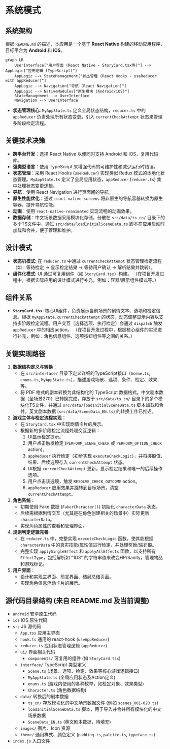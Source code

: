 # 系统模式

## 系统架构

根据 `README.md` 的描述，本应用是一个基于 **React Native** 构建的移动应用程序，目标平台为 **Android** 和 **iOS**。

```mermaid
graph LR
    UserInterface["用户界面 (React Native - StoryCard.tsx等)"] --> AppLogic["应用逻辑 (TypeScript)"]
    AppLogic --> StateManagement["状态管理 (React Hooks - useReducer with appReducer)"]
    AppLogic --> Navigation["导航 (React Navigation)"]
    AppLogic --> NativeModules["原生模块 (Android/iOS)"]
    StateManagement --> UserInterface
    Navigation --> UserInterface
```

- **状态管理核心**: `MyAppState.ts` 定义全局状态结构，`reducer.ts` 中的 `appReducer` 负责处理所有状态变更。引入 `currentCheckAttempt` 状态来管理多阶段检定流程。

## 关键技术决策

- **跨平台开发**：选择 React Native 以便同时支持 Android 和 iOS，复用代码库。
- **强类型语言**：使用 TypeScript 来增强代码的可维护性和减少运行时错误。
- **状态管理**：采用 React Hooks (`useReducer`) 实现类似 Redux 模式的本地化状态管理。`MyAppState.ts` 定义了全局应用状态，`appReducer` (`reducer.ts`) 集中处理状态变更逻辑。
- **导航**：使用 React Navigation 进行页面间的导航。
- **原生性能优化**：通过 `react-native-screens` 将非原生的导航容器转换为原生容器，提升导航性能。
- **动画**：使用 `react-native-reanimated` 实现流畅的动画效果。
- **数据存储**：中文场景数据采用模块化存储，分散在 `src/data/ts_cn/` 目录下的多个TS文件中，通过 `src/data/loadInitialSceneData.ts` 脚本在应用启动时加载和合并，便于管理和维护。

## 设计模式

- **状态机模式**: 在 `reducer.ts` 中通过 `currentCheckAttempt` 状态管理检定流程（如：等待检定 -> 显示检定结果 -> 等待用户确认 -> 解析结果并跳转）。
- **组件化模式**: UI 通过可复用组件（如 `StoryCard.tsx`）构建。
  （在项目开发过程中，根据实际应用的设计模式进行补充，例如：容器/展示组件模式等。）

## 组件关系

- **`StoryCard.tsx`**: 核心UI组件，负责展示当前场景的剧情文本、选项和检定信息。根据 `MyAppState.currentCheckAttempt` 的状态，动态调整显示内容以支持多阶段检定流程。用户交互（选择选项、执行检定）会通过 `dispatch` 触发 `appReducer` 中的相应action。
  （在项目开发过程中，根据核心组件的实现进行补充，例如：角色信息组件、选项按钮组件等之间的关系。）

## 关键实现路径

1.  **数据结构定义与转换**：
    - 在 `src/interface/` 目录下定义详细的TypeScript接口（`Scene.ts`, `enums.ts`, `MyAppState.ts`），描述游戏场景、选项、条件、检定、效果等。
    - 将 PDF 格式的剧本转换为此结构化的 TypeScript 数据格式。中文剧本数据（至场景270）已转换完成，存放于 `src/data/ts_cn/` 目录下的多个模块化TS文件，并通过 `src/data/loadInitialSceneData.ts` 脚本加载和合并。英文剧本数据 (`src/data/SceneData_EN.ts`) 的转换工作已推迟。
2.  **游戏主体与检定流程实现**：
    - 在 `StoryCard.tsx` 中实现剧情卡片的展示。
    - 根据新的多阶段检定流程处理交互逻辑：
      1.  UI显示检定提示。
      2.  用户点击触发检定 (`PERFORM_SCENE_CHECK` 或 `PERFORM_OPTION_CHECK` action)。
      3.  `appReducer` 执行检定（初步实现 `executeCheckLogic`），并将掷骰值、结果、后续选项存入 `currentCheckAttempt` 状态。
      4.  UI根据 `currentCheckAttempt` 更新，显示检定结果和唯一的后续操作选项。
      5.  用户点击该选项，触发 `RESOLVE_CHECK_OUTCOME` action。
      6.  `appReducer` 应用效果并跳转到目标场景，清空 `currentCheckAttempt`。
3.  **角色系统**：
    - 初期使用 Fake 数据 (`FakerCharacter()`) 初始化 `characterData` 状态。
    - 后续需根据剧情交互（尤其是在角色创建相关的场景中）实际更新 `characterData`。
    - 实现角色属性的查看和管理界面。
4.  **规则判定逻辑完善**:
    - 在 `reducer.ts` 中，完整实现 `executeCheckLogic` 函数，使其能根据 `characterData` 中的真实技能/属性值进行检定，并处理奖励/惩罚骰。
    - 完整实现 `applySingleEffect` 和 `applyAllEffects` 函数，以支持所有 `EffectType`，包括解析如 "1D3" 的字符串值来改变HP/Sanity，管理物品和游戏标记。
5.  **用户界面**：
    - 设计和实现主界面、前言界面、结局总结页面。
    - 实现角色信息浮动卡片的展示。

## 源代码目录结构 (来自 README.md 及当前调整)

- `android` 安卓原生代码
- `ios` iOS 原生代码
- `src` JS 源代码
  - `App.tsx` 应用主界面
  - `hook.ts` 通用的 react-hook (`useAppReducer`)
  - `reducer.ts` 应用状态管理逻辑 (`appReducer`)
  - `ui/` 界面相关代码
    - `components/` 可复用的组件 (如 `StoryCard.tsx`)
  - `interface/` TypeScript 类型定义
    - `Scene.ts` (场景、选项、检定、效果等核心游戏逻辑接口)
    - `MyAppState.ts` (全局应用状态及Action定义)
    - `enums.ts` (游戏内使用的各种枚举，如检定对象、效果类型)
    - `Character.ts` (角色数据结构)
  - `data/` 转换后的剧本数据
    - `ts_cn/` 存放模块化的中文场景数据文件 (例如 `scenes_001-020.ts`)
    - `loadInitialSceneData.ts` 脚本，用于导入并合并所有模块化的中文场景数据
    - `SceneData_EN.ts` (英文剧本数据，待填充)
  - `images/` 图片、Icon 资源
  - `theme/` 通用样式、颜色定义 (`padding.ts`, `palette.ts`, `typeface.ts`)
- `index.js` 入口文件
